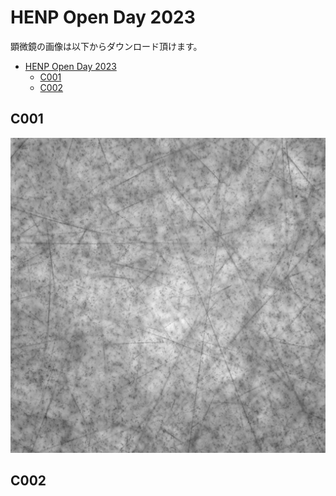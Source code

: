 # HENP Open Day 2023

顕微鏡の画像は以下からダウンロード頂けます。

- [HENP Open Day 2023](#henp-open-day-2023)
  - [C001](#c001)
  - [C002](#c002)

## C001

![](images/C001.jpg)

## C002
